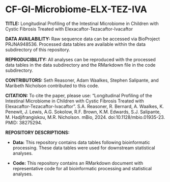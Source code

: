 # CF-GI-Microbiome-ELX-TEZ-IVA

**TITLE:** Longitudinal Profiling of the Intestinal Microbiome in Children with Cystic Fibrosis Treated with Elexacaftor-Tezacaftor-Ivacaftor


**DATA AVAILABILITY:** 
Raw sequence data can be accessed via BioProject PRJNA948536. Processed data tables are available within the data subdirectory of this repository. 

**REPRODUCIBILITY:** 
All analyses can be reproduced with the processed data tables in the data subdirectory and the RMarkdown file in the code subdirectory.

**CONTRIBUTORS:**
Seth Reasoner, Adam Waalkes, Stephen Salipante, and Maribeth Nicholson contributed to this code.

**CITATION:** To cite the paper, please use: “Longitudinal Profiling of the Intestinal Microbiome in Children with Cystic Fibrosis Treated with Elexacaftor-Tezacaftor-Ivacaftor”. S.A. Reasoner, R. Bernard, A. Waalkes, K. Penewit, J. Lewis, A.G. Sokolow, R.F. Brown, K.M. Edwards, S.J. Salipante, M. Hadjifrangiskou, M.R. Nicholson. mBio, 2024. doi:10.1128/mbio.01935-23. PMID: 38275294.


**REPOSITORY DESCRIPTIONS:**
  * **Data:** This repository contains data tables following bioinformatic processing. These data tables were used for downstream statistical analyses.
  
  * **Code:** This repository contains an RMarkdown document with representative code for all bioinformatic processing and statistical analyses. 
